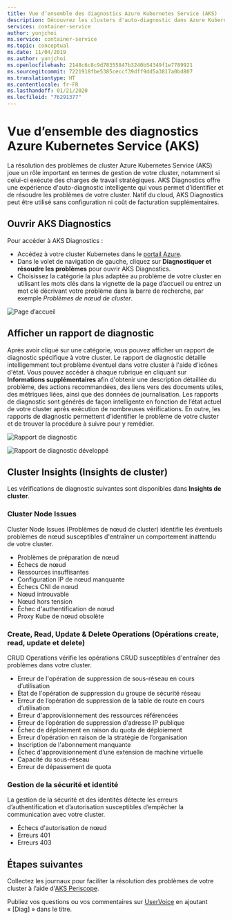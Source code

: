```yaml
---
title: Vue d’ensemble des diagnostics Azure Kubernetes Service (AKS)
description: Découvrez les clusters d'auto-diagnostic dans Azure Kubernetes Service.
services: container-service
author: yunjchoi
ms.service: container-service
ms.topic: conceptual
ms.date: 11/04/2019
ms.author: yunjchoi
ms.openlocfilehash: 2148c6c8c9d78355847b3240b54349f1e7789921
ms.sourcegitcommit: 7221918fbe5385ceccf39dff9dd5a3817a0bd807
ms.translationtype: HT
ms.contentlocale: fr-FR
ms.lasthandoff: 01/21/2020
ms.locfileid: "76291377"
---
```

# <a name="azure-kubernetes-service-aks-diagnostics-overview"></a>Vue d’ensemble des diagnostics Azure Kubernetes Service (AKS)

La résolution des problèmes de cluster Azure Kubernetes Service (AKS) joue un rôle important en termes de gestion de votre cluster, notamment si celui-ci exécute des charges de travail stratégiques. AKS Diagnostics offre une expérience d'auto-diagnostic intelligente qui vous permet d’identifier et de résoudre les problèmes de votre cluster. Natif du cloud, AKS Diagnostics peut être utilisé sans configuration ni coût de facturation supplémentaires.

## <a name="open-aks-diagnostics"></a>Ouvrir AKS Diagnostics

Pour accéder à AKS Diagnostics :

- Accédez à votre cluster Kubernetes dans le [portail Azure](https://portal.azure.com).
- Dans le volet de navigation de gauche, cliquez sur **Diagnostiquer et résoudre les problèmes** pour ouvrir AKS Diagnostics.
- Choisissez la catégorie la plus adaptée au problème de votre cluster en utilisant les mots clés dans la vignette de la page d’accueil ou entrez un mot clé décrivant votre problème dans la barre de recherche, par exemple _Problèmes de nœud de cluster_.

![Page d’accueil](./media/concepts-diagnostics/aks-diagnostics-homepage.png)

## <a name="view-a-diagnostic-report"></a>Afficher un rapport de diagnostic

Après avoir cliqué sur une catégorie, vous pouvez afficher un rapport de diagnostic spécifique à votre cluster. Le rapport de diagnostic détaille intelligemment tout problème éventuel dans votre cluster à l'aide d'icônes d'état. Vous pouvez accéder à chaque rubrique en cliquant sur **Informations supplémentaires** afin d'obtenir une description détaillée du problème, des actions recommandées, des liens vers des documents utiles, des métriques liées, ainsi que des données de journalisation. Les rapports de diagnostic sont générés de façon intelligente en fonction de l’état actuel de votre cluster après exécution de nombreuses vérifications. En outre, les rapports de diagnostic permettent d'identifier le problème de votre cluster et de trouver la procédure à suivre pour y remédier.

![Rapport de diagnostic](./media/concepts-diagnostics/diagnostic-report.png)

![Rapport de diagnostic développé](./media/concepts-diagnostics/node-issues.png)

## <a name="cluster-insights"></a>Cluster Insights (Insights de cluster)

Les vérifications de diagnostic suivantes sont disponibles dans **Insights de cluster**.

### <a name="cluster-node-issues"></a>Cluster Node Issues

Cluster Node Issues (Problèmes de nœud de cluster) identifie les éventuels problèmes de nœud susceptibles d'entraîner un comportement inattendu de votre cluster.

- Problèmes de préparation de nœud
- Échecs de nœud
- Ressources insuffisantes
- Configuration IP de nœud manquante
- Échecs CNI de nœud
- Nœud introuvable
- Nœud hors tension
- Échec d'authentification de nœud
- Proxy Kube de nœud obsolète

### <a name="create-read-update--delete-operations"></a>Create, Read, Update & Delete Operations (Opérations create, read, update et delete)

CRUD Operations vérifie les opérations CRUD susceptibles d'entraîner des problèmes dans votre cluster.

- Erreur de l'opération de suppression de sous-réseau en cours d’utilisation
- État de l'opération de suppression du groupe de sécurité réseau
- Erreur de l’opération de suppression de la table de route en cours d’utilisation
- Erreur d'approvisionnement des ressources référencées
- Erreur de l’opération de suppression d'adresse IP publique
- Échec de déploiement en raison du quota de déploiement
- Erreur d’opération en raison de la stratégie de l’organisation
- Inscription de l'abonnement manquante
- Échec d'approvisionnement d’une extension de machine virtuelle
- Capacité du sous-réseau
- Erreur de dépassement de quota

### <a name="identity-and-security-management"></a>Gestion de la sécurité et identité

La gestion de la sécurité et des identités détecte les erreurs d’authentification et d’autorisation susceptibles d’empêcher la communication avec votre cluster.

- Échecs d'autorisation de nœud
- Erreurs 401
- Erreurs 403

## <a name="next-steps"></a>Étapes suivantes

Collectez les journaux pour faciliter la résolution des problèmes de votre cluster à l’aide d'[AKS Periscope](https://aka.ms/aksperiscope).

Publiez vos questions ou vos commentaires sur [UserVoice](https://feedback.azure.com/forums/914020-azure-kubernetes-service-aks) en ajoutant « [Diag] » dans le titre.
